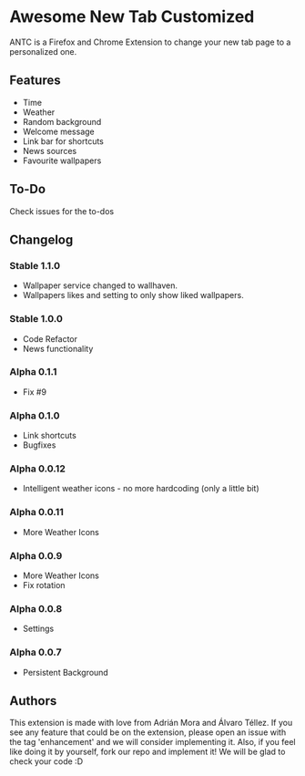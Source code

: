 # Awesome New Tab Customized
ANTC is a Firefox and Chrome Extension to change your new tab page to a personalized one. 

## Features
 - Time
 - Weather
 - Random background
 - Welcome message
 - Link bar for shortcuts
 - News sources
 - Favourite wallpapers

## To-Do
Check issues for the to-dos

## Changelog
### Stable 1.1.0
 - Wallpaper service changed to wallhaven.
 - Wallpapers likes and setting to only show liked wallpapers.
### Stable 1.0.0
 - Code Refactor
 - News functionality
### Alpha 0.1.1
 - Fix #9
### Alpha 0.1.0
 - Link shortcuts
 - Bugfixes
### Alpha 0.0.12
 - Intelligent weather icons - no more hardcoding (only a little bit)
### Alpha 0.0.11
 - More Weather Icons
### Alpha 0.0.9
 - More Weather Icons
 - Fix rotation
### Alpha 0.0.8
 - Settings
### Alpha 0.0.7
 - Persistent Background

## Authors
This extension is made with love from Adrián Mora and Álvaro Téllez. If you see any feature that could be on the extension, please open an issue with the tag 'enhancement' and we will consider implementing it. Also, if you feel like doing it by yourself, fork our repo and implement it! We will be glad to check your code :D